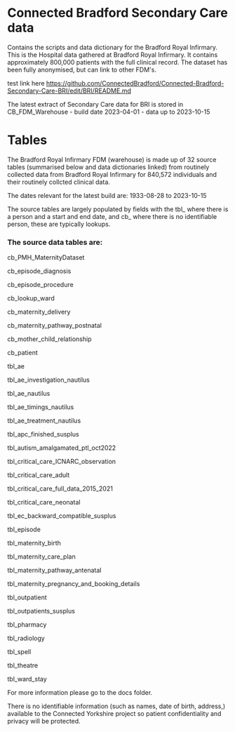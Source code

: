 # Connected Bradford Secondary Care data 

Contains the scripts and data dictionary for the Bradford Royal Infirmary. This is the Hospital data gathered at Bradford Royal Infirmary. 
It contains approximately 800,000 patients with the full clinical record. The dataset has been fully anonymised, but can link to other FDM's.


test link here https://github.com/ConnectedBradford/Connected-Bradford-Secondary-Care-BRI/edit/BRI/README.md


The latest extract of Secondary Care data for BRI is stored in CB_FDM_Warehouse - build date 2023-04-01 - data up to 2023-10-15


# Tables
The Bradford Royal Infirmary FDM (warehouse) is made up of 32 source tables (summarised below and data dictionaries linked) from routinely collected data from Bradford Royal Infirmary for 840,572 individuals and their routinely collcted clinical data. 

The dates relevant for the latest build are: 1933-08-28	 to 2023-10-15

The source tables are largely populated by fields with the tbl_ where there is a person and a start and end date, and cb_ where there is no identifiable person, these are typically lookups.


### The source data tables are: 

cb_PMH_MaternityDataset

cb_episode_diagnosis

cb_episode_procedure

cb_lookup_ward

cb_maternity_delivery

cb_maternity_pathway_postnatal

cb_mother_child_relationship

cb_patient

tbl_ae

tbl_ae_investigation_nautilus

tbl_ae_nautilus

tbl_ae_timings_nautilus

tbl_ae_treatment_nautilus

tbl_apc_finished_susplus

tbl_autism_amalgamated_ptl_oct2022

tbl_critical_care_ICNARC_observation

tbl_critical_care_adult

tbl_critical_care_full_data_2015_2021

tbl_critical_care_neonatal

tbl_ec_backward_compatible_susplus

tbl_episode

tbl_maternity_birth

tbl_maternity_care_plan

tbl_maternity_pathway_antenatal

tbl_maternity_pregnancy_and_booking_details

tbl_outpatient

tbl_outpatients_susplus

tbl_pharmacy

tbl_radiology

tbl_spell

tbl_theatre

tbl_ward_stay


For more information please go to the docs folder. 

There is no identifiable information (such as names, date of birth, address,) available to the Connected Yorkshire project so patient confidentiality and privacy will be protected.

